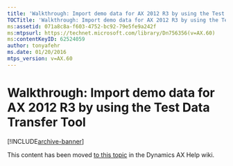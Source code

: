```yaml
---
title: 'Walkthrough: Import demo data for AX 2012 R3 by using the Test Data Transfer Tool'
TOCTitle: 'Walkthrough: Import demo data for AX 2012 R3 by using the Test Data Transfer Tool'
ms:assetid: 071a8c8a-f603-4752-bc92-79e5fe9a242f
ms:mtpsurl: https://technet.microsoft.com/library/Dn756356(v=AX.60)
ms:contentKeyID: 62524059
author: tonyafehr
ms.date: 01/20/2016
mtps_version: v=AX.60
---
```


# Walkthrough: Import demo data for AX 2012 R3 by using the Test Data Transfer Tool 


[!INCLUDE[archive-banner](includes/archive-banner.md)]


This content has been moved [to this topic](https://ax.help.dynamics.com/en/wiki/walkthrough-import-demo-data-for-ax-2012-r3-by-using-the-test-data-transfer-tool/) in the Dynamics AX Help wiki.

  


